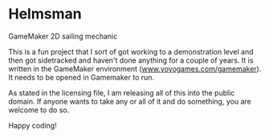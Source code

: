 # Helmsman
GameMaker 2D sailing mechanic

This is a fun project that I sort of got working to a demonstration level and then got sidetracked and haven't done anything for a couple of years. It is written in the GameMaker environment (www.yoyogames.com/gamemaker). It needs to be opened in Gamemaker to run.

As stated in the licensing file, I am releasing all of this into the public domain. If anyone wants to take any or all of it and do something, you are welcome to do so.

Happy coding!
